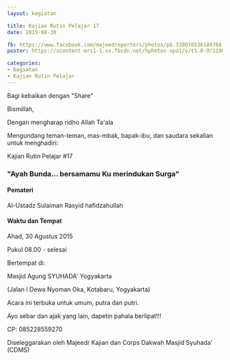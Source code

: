 ```yaml
---
layout: kegiatan

title: Kajian Rutin Pelajar 17
date: 2015-08-30

fb: https://www.facebook.com/majeedreporters/photos/pb.339078536189704.-2207520000.1451133536./814840795280140/
poster: https://scontent-mrs1-1.xx.fbcdn.net/hphotos-xpa1/v/t1.0-9/11902595_814840795280140_5379545994589700449_n.jpg?oh=a7a532de1fa9ed8a065219c6978f65de&oe=5701C81C

categories:
- Kegiatan
- Kajian Rutin Pelajar
---
```


Bagi kebaikan dengan "Share"

Bismillah,

Dengan mengharap ridho Allah Ta'ala

Mengundang teman-teman, mas-mbak, bapak-ibu, dan saudara sekalian untuk menghadiri:

Kajian Rutin Pelajar #17

### "Ayah Bunda... bersamamu Ku merindukan Surga"

#### Pemateri

Al-Ustadz Sulaiman Rasyid hafidzahullah

#### Waktu dan Tempat

Ahad, 30 Agustus 2015

Pukul 08.00 - selesai

Bertempat di:

Masjid Agung SYUHADA' Yogyakarta

(Jalan I Dewa Nyoman Oka, Kotabaru, Yogyakarta)

Acara ini terbuka untuk umum, putra dan putri.

Ayo sebar dan ajak yang lain, dapetin pahala berlipat!!!

CP: 085228559270

Diseleggarakan oleh Majeedr Kajian dan Corps Dakwah Masjid Syuhada' (CDMS)
